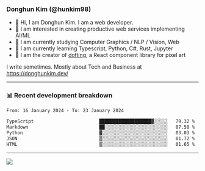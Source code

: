 ### Donghun Kim (@hunkim98)

- 👋 Hi, I am Donghun Kim. I am a web developer. 
- 🤔 I am interested in creating productive web services implementing AI/ML
- 🔭 I am currently studying Computer Graphics / NLP / Vision, Web 
- 🌱 I am currently learning Typescript, Python, C#, Rust, Jupyter
- 🎨 I am the creator of [dotting](https://github.com/hunkim98/dotting), a React component library for pixel art

I write sometimes. Mostly about Tech and Business at https://donghunkim.dev/

---
### 📊 Recent development breakdown
<!--START_SECTION:waka-->

```txt
From: 16 January 2024 - To: 23 January 2024

TypeScript                        ███████████████████▓░░░░░   79.32 %
Markdown                          ██░░░░░░░░░░░░░░░░░░░░░░░   07.50 %
Python                            ▓░░░░░░░░░░░░░░░░░░░░░░░░   03.03 %
JSON                              ▒░░░░░░░░░░░░░░░░░░░░░░░░   01.72 %
HTML                              ▒░░░░░░░░░░░░░░░░░░░░░░░░   01.65 %
```

<!--END_SECTION:waka-->
---

<!-- <div align='center'> -->
  <img align="center" src="https://github-readme-stats.vercel.app/api?username=hunkim98&theme=dark&show_icons=true"/>
<!-- </div> -->
<!--
**hunkim98/hunkim98** is a ✨ _special_ ✨ repository because its `README.md` (this file) appears on your GitHub profile.

Here are some ideas to get you started:

- 🔭 I’m currently working on ...
- 🌱 I’m currently learning ...
- 👯 I’m looking to collaborate on ...
- 🤔 I’m looking for help with ...
- 💬 Ask me about ...
- 📫 How to reach me: ...
- 😄 Pronouns: ...
- ⚡ Fun fact: ...
-->
